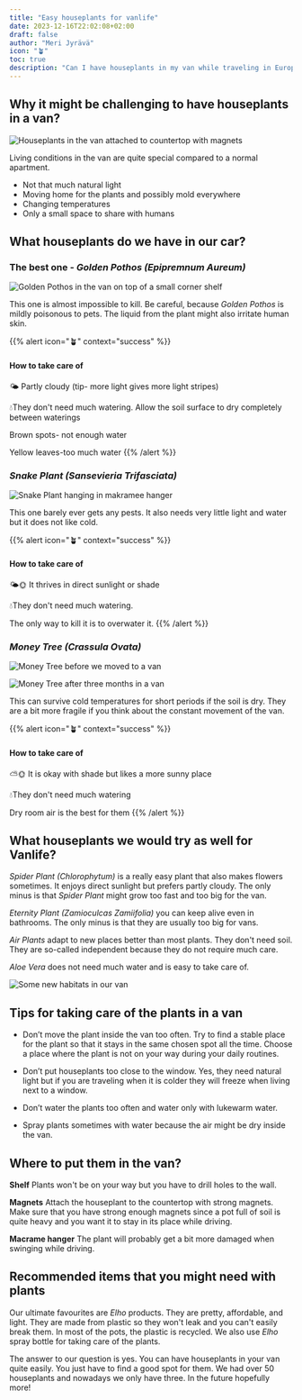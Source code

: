 ```yaml
---
title: "Easy houseplants for vanlife"
date: 2023-12-16T22:02:08+02:00
draft: false
author: "Meri Jyrävä"
icon: "🪴"
toc: true
description: "Can I have houseplants in my van while traveling in Europe? And how can I keep them alive?"
---
```




## Why it might be challenging to have houseplants in a van?

![Houseplants in the van attached to countertop with magnets](images/guidebook/plants/magneettikiinnitys.jpg "")

Living conditions in the van are quite special compared to a normal apartment.
- Not that much natural light
- Moving home for the plants and possibly mold everywhere
- Changing temperatures
- Only a small space to share with humans 

## What houseplants do we have in our car?

### The best one - *Golden Pothos (Epipremnum Aureum)* 

![Golden Pothos in the van on top of a small corner shelf](images/guidebook/plants/kultakoynnos.jpg "In our van *Golden Pothos* is living on top of a small corner shelf.")

This one is almost impossible to kill. Be careful, because *Golden Pothos* is mildly poisonous to pets. The liquid from the plant might also irritate human skin. 

{{% alert icon="🪴" context="success" %}}
#### How to take care of
🌤️ Partly cloudy (tip- more light gives more light stripes)

💧They don't need much watering. Allow the soil surface to dry completely between waterings

Brown spots- not enough water

Yellow leaves-too much water
{{% /alert %}}


### *Snake Plant (Sansevieria Trifasciata)* 

![Snake Plant hanging in makramee hanger](images/guidebook/plants/anopinkieli.jpg "Our *Snake Plant* in the makramee hanger.")

This one barely ever gets any pests. It also needs very little light and water but it does not like cold. 

{{% alert icon="🪴" context="success" %}}
#### How to take care of
🌤️🌞 It thrives in direct sunlight or shade

💧They don't need much watering. 

The only way to kill it is to overwater it.
{{% /alert %}}

### *Money Tree (Crassula Ovata)*

![Money Tree before we moved to a van](images/guidebook/plants/rahapuu.jpg "Our *Money Tree* before we moved to a van.")

![Money Tree after three months in a van](images/guidebook/plants/rahapuuautossa.jpg "Our *Money Tree* after three months in a van.")

This can survive cold temperatures for short periods if the soil is dry.
They are a bit more fragile if you think about the constant movement of the van.

{{% alert icon="🪴" context="success" %}}
#### How to take care of
⛅️🌞 It is okay with shade but likes a more sunny place

💧They don't need much watering

Dry room air is the best for them
{{% /alert %}}

## What houseplants we would try as well for Vanlife?

*Spider Plant (Chlorophytum)* is a really easy plant that also makes flowers sometimes. It enjoys direct sunlight but prefers partly cloudy. The only minus is that *Spider Plant* might grow too fast and too big for the van.

*Eternity Plant (Zamioculcas Zamiifolia)* you can keep alive even in bathrooms. The only minus is that they are usually too big for vans.

*Air Plants* adapt to new places better than most plants. They don't need soil. They are so-called independent because they do not require much care.

*Aloe Vera* does not need much water and is easy to take care of.

![Some new habitats in our van](images/guidebook/plants/uudetkasvit.jpg "Some new habitats in our van.")

## Tips for taking care of the plants in a van
- Don’t move the plant inside the van too often. Try to find a stable place for the plant so that it stays in the same chosen spot all the time. Choose a place where the plant is not on your way during your daily routines.

- Don’t put houseplants too close to the window. Yes, they need natural light but if you are traveling when it is colder they will freeze when living next to a window.

- Don’t water the plants too often and water only with lukewarm water.

- Spray plants sometimes with water because the air might be dry inside the van. 

## Where to put them in the van?
**Shelf** Plants won't be on your way but you have to drill holes to the wall.

**Magnets** Attach the houseplant to the countertop with strong magnets. Make sure that you have strong enough magnets since a pot full of soil is quite heavy and you want it to stay in its place while driving.

**Macrame hanger**  The plant will probably get a bit more damaged when swinging while driving.

## Recommended items that you might need with plants
Our ultimate favourites are *Elho* products. They are pretty, affordable, and light. They are made from plastic so they won't leak and you can't easily break them. In most of the pots, the plastic is recycled. We also use *Elho* spray bottle for taking care of the plants. 





The answer to our question is yes. You can have houseplants in your van quite easily. You just have to find a good spot for them. We had over 50 houseplants and nowadays we only have three. In the future hopefully more!



